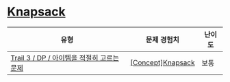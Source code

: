 # [Knapsack](https://https://en.codetree.ai/trails/complete/curated-cards/intro-knapsack-mcq)

|유형|문제 경험치|난이도|
|---|---|---|
|[Trail 3 / DP / 아이템을 적절히 고르는 문제](https://https://en.codetree.ai/trail-info/novice-high/)|[[Concept]Knapsack](https://https://en.codetree.ai/trails/complete/curated-cards/intro-knapsack-mcq/)|보통|

